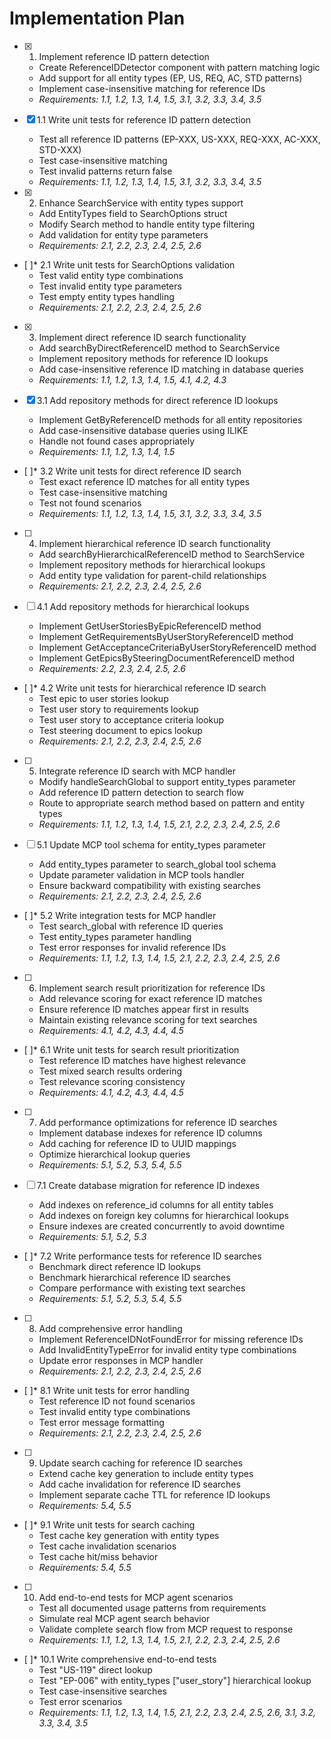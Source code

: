 # Implementation Plan

- [x] 1. Implement reference ID pattern detection
  - Create ReferenceIDDetector component with pattern matching logic
  - Add support for all entity types (EP, US, REQ, AC, STD patterns)
  - Implement case-insensitive matching for reference IDs
  - _Requirements: 1.1, 1.2, 1.3, 1.4, 1.5, 3.1, 3.2, 3.3, 3.4, 3.5_

- [x] 1.1 Write unit tests for reference ID pattern detection
  - Test all reference ID patterns (EP-XXX, US-XXX, REQ-XXX, AC-XXX, STD-XXX)
  - Test case-insensitive matching
  - Test invalid patterns return false
  - _Requirements: 1.1, 1.2, 1.3, 1.4, 1.5, 3.1, 3.2, 3.3, 3.4, 3.5_

- [x] 2. Enhance SearchService with entity types support
  - Add EntityTypes field to SearchOptions struct
  - Modify Search method to handle entity type filtering
  - Add validation for entity type parameters
  - _Requirements: 2.1, 2.2, 2.3, 2.4, 2.5, 2.6_

- [ ]* 2.1 Write unit tests for SearchOptions validation
  - Test valid entity type combinations
  - Test invalid entity type parameters
  - Test empty entity types handling
  - _Requirements: 2.1, 2.2, 2.3, 2.4, 2.5, 2.6_

- [x] 3. Implement direct reference ID search functionality
  - Add searchByDirectReferenceID method to SearchService
  - Implement repository methods for reference ID lookups
  - Add case-insensitive reference ID matching in database queries
  - _Requirements: 1.1, 1.2, 1.3, 1.4, 1.5, 4.1, 4.2, 4.3_

- [x] 3.1 Add repository methods for direct reference ID lookups
  - Implement GetByReferenceID methods for all entity repositories
  - Add case-insensitive database queries using ILIKE
  - Handle not found cases appropriately
  - _Requirements: 1.1, 1.2, 1.3, 1.4, 1.5_

- [ ]* 3.2 Write unit tests for direct reference ID search
  - Test exact reference ID matches for all entity types
  - Test case-insensitive matching
  - Test not found scenarios
  - _Requirements: 1.1, 1.2, 1.3, 1.4, 1.5, 3.1, 3.2, 3.3, 3.4, 3.5_

- [ ] 4. Implement hierarchical reference ID search functionality
  - Add searchByHierarchicalReferenceID method to SearchService
  - Implement repository methods for hierarchical lookups
  - Add entity type validation for parent-child relationships
  - _Requirements: 2.1, 2.2, 2.3, 2.4, 2.5, 2.6_

- [ ] 4.1 Add repository methods for hierarchical lookups
  - Implement GetUserStoriesByEpicReferenceID method
  - Implement GetRequirementsByUserStoryReferenceID method
  - Implement GetAcceptanceCriteriaByUserStoryReferenceID method
  - Implement GetEpicsBySteeringDocumentReferenceID method
  - _Requirements: 2.2, 2.3, 2.4, 2.5, 2.6_

- [ ]* 4.2 Write unit tests for hierarchical reference ID search
  - Test epic to user stories lookup
  - Test user story to requirements lookup
  - Test user story to acceptance criteria lookup
  - Test steering document to epics lookup
  - _Requirements: 2.1, 2.2, 2.3, 2.4, 2.5, 2.6_

- [ ] 5. Integrate reference ID search with MCP handler
  - Modify handleSearchGlobal to support entity_types parameter
  - Add reference ID pattern detection to search flow
  - Route to appropriate search method based on pattern and entity types
  - _Requirements: 1.1, 1.2, 1.3, 1.4, 1.5, 2.1, 2.2, 2.3, 2.4, 2.5, 2.6_

- [ ] 5.1 Update MCP tool schema for entity_types parameter
  - Add entity_types parameter to search_global tool schema
  - Update parameter validation in MCP tools handler
  - Ensure backward compatibility with existing searches
  - _Requirements: 2.1, 2.2, 2.3, 2.4, 2.5, 2.6_

- [ ]* 5.2 Write integration tests for MCP handler
  - Test search_global with reference ID queries
  - Test entity_types parameter handling
  - Test error responses for invalid reference IDs
  - _Requirements: 1.1, 1.2, 1.3, 1.4, 1.5, 2.1, 2.2, 2.3, 2.4, 2.5, 2.6_

- [ ] 6. Implement search result prioritization for reference IDs
  - Add relevance scoring for exact reference ID matches
  - Ensure reference ID matches appear first in results
  - Maintain existing relevance scoring for text searches
  - _Requirements: 4.1, 4.2, 4.3, 4.4, 4.5_

- [ ]* 6.1 Write unit tests for search result prioritization
  - Test reference ID matches have highest relevance
  - Test mixed search results ordering
  - Test relevance scoring consistency
  - _Requirements: 4.1, 4.2, 4.3, 4.4, 4.5_

- [ ] 7. Add performance optimizations for reference ID searches
  - Implement database indexes for reference ID columns
  - Add caching for reference ID to UUID mappings
  - Optimize hierarchical lookup queries
  - _Requirements: 5.1, 5.2, 5.3, 5.4, 5.5_

- [ ] 7.1 Create database migration for reference ID indexes
  - Add indexes on reference_id columns for all entity tables
  - Add indexes on foreign key columns for hierarchical lookups
  - Ensure indexes are created concurrently to avoid downtime
  - _Requirements: 5.1, 5.2, 5.3_

- [ ]* 7.2 Write performance tests for reference ID searches
  - Benchmark direct reference ID lookups
  - Benchmark hierarchical reference ID searches
  - Compare performance with existing text searches
  - _Requirements: 5.1, 5.2, 5.3, 5.4, 5.5_

- [ ] 8. Add comprehensive error handling
  - Implement ReferenceIDNotFoundError for missing reference IDs
  - Add InvalidEntityTypeError for invalid entity type combinations
  - Update error responses in MCP handler
  - _Requirements: 2.1, 2.2, 2.3, 2.4, 2.5, 2.6_

- [ ]* 8.1 Write unit tests for error handling
  - Test reference ID not found scenarios
  - Test invalid entity type combinations
  - Test error message formatting
  - _Requirements: 2.1, 2.2, 2.3, 2.4, 2.5, 2.6_

- [ ] 9. Update search caching for reference ID searches
  - Extend cache key generation to include entity types
  - Add cache invalidation for reference ID searches
  - Implement separate cache TTL for reference ID lookups
  - _Requirements: 5.4, 5.5_

- [ ]* 9.1 Write unit tests for search caching
  - Test cache key generation with entity types
  - Test cache invalidation scenarios
  - Test cache hit/miss behavior
  - _Requirements: 5.4, 5.5_

- [ ] 10. Add end-to-end tests for MCP agent scenarios
  - Test all documented usage patterns from requirements
  - Simulate real MCP agent search behavior
  - Validate complete search flow from MCP request to response
  - _Requirements: 1.1, 1.2, 1.3, 1.4, 1.5, 2.1, 2.2, 2.3, 2.4, 2.5, 2.6_

- [ ]* 10.1 Write comprehensive end-to-end tests
  - Test "US-119" direct lookup
  - Test "EP-006" with entity_types ["user_story"] hierarchical lookup
  - Test case-insensitive searches
  - Test error scenarios
  - _Requirements: 1.1, 1.2, 1.3, 1.4, 1.5, 2.1, 2.2, 2.3, 2.4, 2.5, 2.6, 3.1, 3.2, 3.3, 3.4, 3.5_